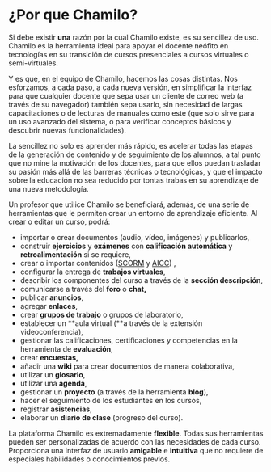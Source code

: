 # ¿Por que Chamilo?

Si debe existir **una** razón por la cual Chamilo existe, es su sencillez de uso. Chamilo es la herramienta ideal para apoyar el docente neófito en tecnologías en su transición de cursos presenciales a cursos virtuales o semi-virtuales.

Y es que, en el equipo de Chamilo, hacemos las cosas distintas. Nos esforzamos, a cada paso, a cada nueva versión, en simplificar la interfaz para que cualquier docente que sepa usar un cliente de correo web \(a través de su navegador\) también sepa usarlo, sin necesidad de largas capacitaciones o de lecturas de manuales como este \(que solo sirve para un uso avanzado del sistema, o para verificar conceptos básicos y descubrir nuevas funcionalidades\).

La sencillez no solo es aprender más rápido, es acelerar todas las etapas de la generación de contenido y de seguimiento de los alumnos, a tal punto que no mine la motivación de los docentes, para que ellos puedan trasladar su pasión más allá de las barreras técnicas o tecnológicas, y que el impacto sobre la educación no sea reducido por tontas trabas en su aprendizaje de una nueva metodología.

Un profesor que utilice Chamilo se beneficiará, además, de una serie de herramientas que le permiten crear un entorno de aprendizaje eficiente. Al crear o editar un curso, podrá:

* importar o crear documentos \(audio, vídeo, imágenes\) y publicarlos,
* construir **ejercicios** y **exámenes** con **calificación automática** y **retroalimentación** si se requiere,
* crear o importar contenidos \([SCORM](http://fr.wikipedia.org/wiki/Sharable_Content_Object_Reference_Model) y [AICC](http://fr.wikipedia.org/wiki/Aviation_Industry_CBT_Committee)\) ,
* configurar la entrega de **trabajos virtuales**,
* describir los componentes del curso a través de la **sección descripción**,
* comunicarse a través del **foro** o **chat,**
* publicar **anuncios**,
* agregar **enlaces**,
* crear **grupos de trabajo** o grupos de laboratorio,
* establecer un **aula virtual \(**a través de la extensión videoconferencia\),
* gestionar las calificaciones, certificaciones y competencias en la herramienta de **evaluación**,
* crear **encuestas,**
* añadir una **wiki** para crear documentos de manera colaborativa,
* utilizar un **glosario**,
* utilizar una **agenda**,
* gestionar un **proyecto** \(a través de la herramienta **blog**\),
* hacer el seguimiento de los estudiantes en los cursos,
* registrar **asistencias**,
* elaborar un **diario de clase** \(progreso del curso\).

La plataforma Chamilo es extremadamente **flexible**. Todas sus herramientas pueden ser personalizadas de acuerdo con las necesidades de cada curso. Proporciona una interfaz de usuario **amigable** e **intuitiva** que no requiere de especiales habilidades o conocimientos previos.

